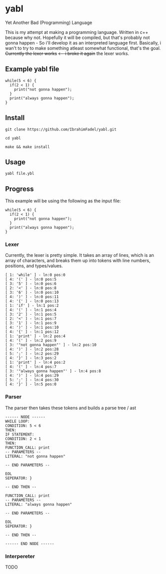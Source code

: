 # yabl
Yet Another Bad (Programming) Language

This is my attempt at making a programming language.
Written in c++ because why not.
Hopefully it will be compiled, but that's probably not gonna happen - So i'll develop it as an interpreted language first.
Basically, i wan't to try to make something atleast somewhat functional, that's the goal.
~~Currently the lexer works~~ ~~<-- i broke it again~~ the  lexer works.

## Example yabl file

```
while(5 < 6) {
  if(2 < 1) {
    print("not gonna happen");
  }
  print("always gonna happen");
}
```

## Install

```
git clone https://github.com/IbrahimFadel/yabl.git
```
```
cd yabl
```
```
make && make install
```

## Usage

```
yabl file.ybl
```

## Progress

This example will be using the following as the input file:

```
while(5 < 6) {
  if(2 < 1) {
    print("not gonna happen");
  }
  print("always gonna happen");
}
```

### Lexer

Currently, the lexer is pretty simple. It takes an array of lines, which is an array of characters, and breaks them up into tokens with line numbers, positions, and types/values.

```
[ 1: 'while' ] - ln:0 pos:0
[ 4: '(' ] - ln:0 pos:5
[ 3: '5' ] - ln:0 pos:6
[ 2: '<' ] - ln:0 pos:8
[ 3: '6' ] - ln:0 pos:10
[ 4: ')' ] - ln:0 pos:11
[ 4: '{' ] - ln:0 pos:13
[ 1: 'if' ] - ln:1 pos:2
[ 4: '(' ] - ln:1 pos:4
[ 3: '2' ] - ln:1 pos:5
[ 2: '<' ] - ln:1 pos:7
[ 3: '1' ] - ln:1 pos:9
[ 4: ')' ] - ln:1 pos:10
[ 4: '{' ] - ln:1 pos:12
[ 1: 'print' ] - ln:2 pos:4
[ 4: '(' ] - ln:2 pos:9
[ 3: '"not gonna happen"' ] - ln:2 pos:10
[ 4: ')' ] - ln:2 pos:28
[ 5: ';' ] - ln:2 pos:29
[ 4: '}' ] - ln:3 pos:2
[ 1: 'print' ] - ln:4 pos:2
[ 4: '(' ] - ln:4 pos:7
[ 3: '"always gonna happen"' ] - ln:4 pos:8
[ 4: ')' ] - ln:4 pos:29
[ 5: ';' ] - ln:4 pos:30
[ 4: '}' ] - ln:5 pos:0
```

### Parser

The parser then takes these tokens and builds a parse tree / ast

```
------ NODE ------
WHILE LOOP: 
CONDITION: 5 < 6
THEN: 
IF STATEMENT: 
CONDITION: 2 < 1
THEN: 
FUNCTION_CALL: print
-- PARAMETERS --
LITERAL: "not gonna happen"

-- END PARAMETERS --

EOL
SEPERATOR: }

-- END THEN --

FUNCTION_CALL: print
-- PARAMETERS --
LITERAL: "always gonna happen"

-- END PARAMETERS --

EOL
SEPERATOR: }

-- END THEN --

------ END NODE ------
```

### Interpereter

TODO
